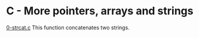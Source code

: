 # C - More pointers, arrays and strings

[0-strcat.c](./0-strcat.c)
This function concatenates two strings.
